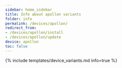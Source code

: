 ```yaml
---
sidebar: home_sidebar
title: Info about apollon variants
folder: info
permalink: /devices/apollon/
redirect_from:
- /devices/apollon/install
- /devices/apollon/update
device: apollon
toc: false
---
```

{% include templates/device_variants.md info=true %}
